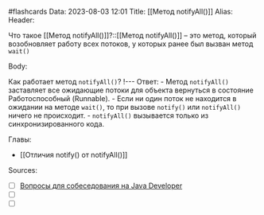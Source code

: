 #flashcards
Data: 2023-08-03 12:01
Title: [[Метод notifyAll()]]
Alias:
Header:

Что такое [[Метод notifyAll()]]?::[[Метод notifyAll()]] – это метод, который возобновляет работу всех потоков, у которых ранее был вызван метод `wait()`
<!--SR:!2023-11-03,10,750-->


Body:



Как работает метод `notifyAll()`?
!---
Ответ:
	- Метод `notifyAll()` заставляет все ожидающие потоки для объекта вернуться в состояние Работоспособный (Runnable).
	- Если ни один поток не находится в ожидании на методе `wait()`, то при вызове `notify()` или `notifyAll()` ничего не происходит.
	- `notifyAll()` вызывается только из синхронизированного кода.
<!--SR:!2023-11-03,10,461-->


Главы:
- [[Отличия notify() от notifyAll()]]


Sources:
- [ ] [Вопросы для собеседования на Java Developer](https://github.com/enhorse/java-interview/blob/master/README.md#%D0%9E%D0%9E%D0%9F)
- [ ] []()
- [ ] []()
